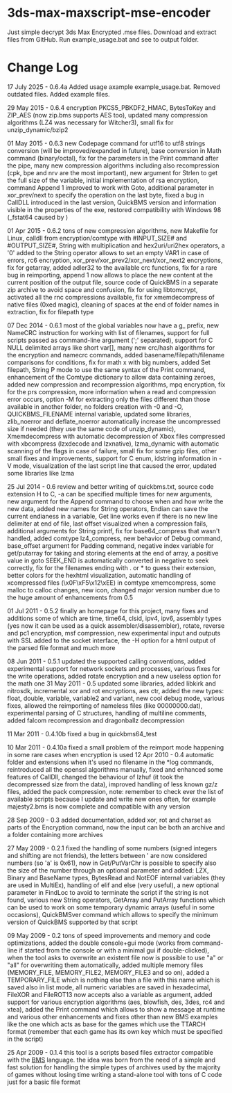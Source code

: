 # 3ds-max-maxscript-mse-encoder
Just simple decrypt 3ds Max Encrypted .mse files. Download and extract files from GitHub. Run example_usage.bat and see to output folder.

# Change Log
17 July 2025 - 0.6.4a   Added usage axample example_usage.bat. Removed outdated files. Added example files.

29 May 2015 - 0.6.4     encryption PKCS5_PBKDF2_HMAC, BytesToKey and ZIP_AES (now zip.bms supports AES too), updated many compression algorithms (LZ4 was necessary for Witcher3), small fix for unzip_dynamic/bzip2

01 May 2015 - 0.6.3     new Codepage command for utf16 to utf8 strings conversion (will be improved/expanded in future), base conversion in Math command (binary/octal), fix for the parameters in the Print command after the pipe, many new compression algorithms including also recompression (cpk, bpe and nrv are the most important), new argument for Strlen to get the full size of the variable, initial implementation of rsa encryption, command Append 1 improved to work with Goto, additional parameter in xor_prev/next to specify the operation on the last byte, fixed a bug in CallDLL introduced in the last version, QuickBMS version and information visible in the properties of the exe, restored compatibility with Windows 98 (_fstat64 caused by <iostream>)

01 Apr 2015 - 0.6.2     tons of new compression algorithms, new Makefile for Linux, calldll from encryption/comtype with #INPUT_SIZE# and #OUTPUT_SIZE#, String with multiplication and hex2uri/uri2hex operators, a '0' added to the String operator allows to set an empty VAR1 in case of errors, rc6 encryption, xor_prev/xor_prev2/xor_next/xor_next2 encryptions, fix for getarray, added adler32 to the available crc functions, fix for a rare bug in reimporting, append 1 now allows to place the new content at the current position of the output file, source code of QuickBMS in a separate zip archive to avoid space and confusion, fix for using libtomcrypt, activated all the rnc compressions available, fix for xmemdecompress of native files (0xed magic), cleaning of spaces at the end of folder names in extraction, fix for filepath type

07 Dec 2014 - 0.6.1     most of the global variables now have a g_ prefix, new NameCRC instruction for working with list of filenames, support for full scripts passed as command-line argument (';' separated), support for C NULL delimited arrays like short var[], many new crc/hash algorithms for the encryption and namecrc commands, added basename/filepath/filename comparisons for conditions, fix for math x with big numbers, added Set filepath, String P mode to use the same syntax of the Print command, enhancement of the Comtype dictionary to allow data containing zeroes, added new compression and recompression algorithms, mpq encryption, fix for the prs compression, more information when a read and compression error occurs, option -M for extracting only the files different than those available in another folder, no folders creation with -0 and -O, QUICKBMS_FILENAME internal variable, updated some libraries, zlib_noerror and deflate_noerror automatically increase the uncompressed size if needed (they use the same code of unzip_dynamic), Xmemdecompress with automatic decompression of Xbox files compressed with xbcompress (lzxdecode and lzxnative), lzma_dynamic with automatic scanning of the flags in case of failure, small fix for some gzip files, other small fixes and improvements, support for C enum, idstring information in -V mode, visualization of the last script line that caused the error, updated some libraries like lzma

25 Jul 2014 - 0.6       review and better writing of quickbms.txt, source code extension H to C, -a can be specified multiple times for new arguments, new argument for the Append command to choose when and how write the new data, added new names for String operators, Endian can save the current endianess in a variable, Get line works even if there is no new line delimiter at end of file, last offset visualized when a compression fails, additional arguments for String printf, fix for base64_compress that wasn't handled, added comtype lz4_compress, new behavior of Debug command, base_offset argument for Padding command, negative index variable for get/putarray for taking and storing elements at the end of array, a positive value in goto SEEK_END is automatically converted in negative to seek correctly, fix for the filenames ending with . or * to guess their extension, better colors for the hexhtml visualization, automatic handling of xcompressed files (\x0F\xF5\x12\xEE) in comtype xmemcompress, some malloc to calloc changes, new icon, changed major version number due to the huge amount of enhancements from 0.5

01 Jul 2011 - 0.5.2     finally an homepage for this project, many fixes and additions some of which are time, time64, clsid, ipv4, ipv6, assembly types (yes now it can be used as a quick assembler/disassembler), rotate, reverse and pc1 encryption, msf compression, new experimental input and outputs with SSL added to the socket interface, the -H option for a html output of the parsed file format and much more

08 Jun 2011 - 0.5.1     updated the supported calling conventions, added experimental support for network sockets and processes, various fixes for the write operations, added rotate encryption and a new useless option for the math one
31 May 2011 - 0.5       updated some libraries, added libkirk and nitrosdk, incremental xor and rot encryptions, aes ctr, added the new types: float, double, variable, variable2 and variant, new cool debug mode, various fixes, allowed the reimporting of nameless files (like 00000000.dat), experimental parsing of C structures, handling of multiline comments, added falcom recompression and dragonballz decompression

11 Mar 2011 - 0.4.10b   fixed a bug in quickbms64_test

10 Mar 2011 - 0.4.10a   fixed a small problem of the reimport mode happening in some rare cases when encryption is used
12 Apr 2010 - 0.4       automatic folder and extensions when it's used no filename in the *log commands, reintroduced all the openssl algorithms manually, fixed and enhanced some features of CallDll, changed the behaviour of lzhuf (it took the decompressed size from the data), improved handling of less known gz/z files, added the pack compression, note: remember to check ever the list of available scripts because I update and write new ones often, for example majesty2.bms is now complete and compatible with any version


28 Sep 2009 - 0.3       added documentation, added xor, rot and charset as parts of the Encryption command, now the input can be both an archive and a folder containing more archives

27 May 2009 - 0.2.1     fixed the handling of some numbers (signed integers and shifting are not friends), the letters between ' are now considered numbers (so 'a' is 0x61), now in Get/PutVarChr is possible to specify also the size of the number through an optional parameter and added: LZX, Binary and BaseName types, BytesRead and NotEOF internal variables (they are used in MultiEx), handling of elif and else (very useful), a new optional parameter in FindLoc to avoid to terminate the script if the string is not found, various new String operators, GetArray and PutArray functions which can be used to work on some temporary dynamic arrays (useful in some occasions), QuickBMSver command which allows to specify the minimum version of QuickBMS supported by that script

09 May 2009 - 0.2       tons of speed improvements and memory and code optimizations, added the double console+gui mode (works from command-line if started from the console or with a minimal gui if double-clicked), when the tool asks to overwrite an existent file now is possible to use &quot;a&quot; or &quot;all&quot; for overwriting them automatically, added multiple memory files (MEMORY_FILE, MEMORY_FILE2, MEMORY_FILE3 and so on), added a TEMPORARY_FILE which is nothing else than a file with this name which is saved also in list mode, all numeric variables are saved in hexadecimal, FileXOR and FileROT13 now accepts also a variable as argument, added support for various encryption algorithms (aes, blowfish, des, 3des, rc4 and xtea), added the Print command which allows to show a message at runtime and various other enhancements and fixes other than new BMS examples like the one which acts as base for the games which use the TTARCH format (remember that each game has its own key which must be specified in the script)

25 Apr 2009 - 0.1.4     this tool is a scripts based files extractor compatible with the <a href="http://wiki.xentax.com/index.php/BMS">BMS</a> language. the idea was born from the need of a simple and fast solution for handling the simple types of archives used by the majority of games without losing time writing a stand-alone tool with tons of C code just for a basic file format
